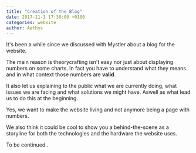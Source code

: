 ```yaml
---
title: "Creation of the Blog"
date: 2017-11-1 17:30:00 +0100
categories: website
author: Aethys
---
```


It's been a while since we discussed with Mystler about a blog for the website.

The main reason is theorycrafting isn't easy nor just about displaying numbers on some charts. In fact you have to understand what they means and in what context those numbers are **valid**.
<!--more-->

It also let us explaining to the public what we are currently doing, what issues we are facing and what solutions we might have. Aswell as what lead us to do this at the beginning.

Yes, we want to make the website living and not anymore being a page with numbers.

We also think it could be cool to show you a behind-the-scene as a storyline for both the technologies and the hardware the website uses.

To be continued..
